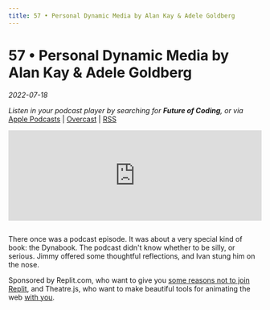 ```yaml
---
title: 57 • Personal Dynamic Media by Alan Kay & Adele Goldberg
---
```


# 57 • Personal Dynamic Media by Alan Kay & Adele Goldberg

_2022-07-18_

_Listen in your podcast player by searching for **Future of Coding**, or via_ [Apple Podcasts](https://podcasts.apple.com/podcast/future-of-coding/id1265527976) \| [Overcast](https://overcast.fm/itunes1265527976) \| [RSS](https://omny.fm/shows/future-of-coding/playlists/podcast.rss)

<iframe src="https://omny.fm/shows/future-of-coding/personal-dynamic-media-by-alan-kay-adele-goldberg/embed" width="100%" height="180" frameborder="0" style="margin-bottom: 1em"></iframe>

There once was a podcast episode. It was about a very special kind of book: the Dynabook. The podcast didn't know whether to be silly, or serious. Jimmy offered some thoughtful reflections, and Ivan stung him on the nose.

Sponsored by Replit.com, who want to give you [some reasons not to join Replit](https://blog.replit.com/reasons-not-to-join-replit), and Theatre.js, who want to make beautiful tools for animating the web [with you](https://join.theatrejs.com).
